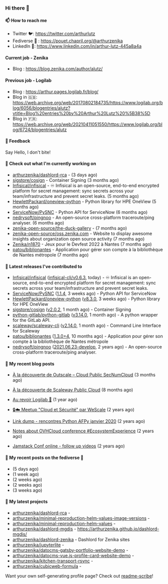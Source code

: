 ### Hi there 👋

#### 📫 How to reach me

- Twitter 🐦: https://twitter.com/arthurlutz
- Fediverse 🐘 : https://pouet.chapril.org/@arthurzenika
- LinkedIn 👔:  https://www.linkedin.com/in/arthur-lutz-445a8a4a

#### Current job - Zenika 

- Blog : https://blog.zenika.com/author/alutz/

#### Previous job - Logilab

- Blog : https://arthur.pages.logilab.fr/blog/
- Blog in 🇬🇧: https://web.archive.org/web/20170802184735/https://www.logilab.org/blog/6056/blogentries/alutz?vtitle=Blog%20entries%20by%20Arthur%20Lutz%20%5B38%5D
- Blog in 🇫🇷: https://web.archive.org/web/20210411051550/https://www.logilab.org/blog/6724/blogentries/alutz

#### 💬 Feedback

Say Hello, I don't bite!

#### 👷 Check out what I'm currently working on

- [arthurzenika/dashlord-rca](https://github.com/arthurzenika/dashlord-rca) -  (3 days ago)
- [sigstore/cosign](https://github.com/sigstore/cosign) - Container Signing (3 months ago)
- [Infisical/infisical](https://github.com/Infisical/infisical) - ♾ Infisical is an open-source, end-to-end encrypted platform for secret management: sync secrets across your team/infrastructure and prevent secret leaks. (5 months ago)
- [HewlettPackard/oneview-python](https://github.com/HewlettPackard/oneview-python) - Python library for HPE OneView (5 months ago)
- [ServiceNow/PySNC](https://github.com/ServiceNow/PySNC) - Python API for ServiceNow (6 months ago)
- [nedrysoft/pingnoo](https://github.com/nedrysoft/pingnoo) - An open-source cross-platform traceroute/ping analyser. (6 months ago)
- [zenika-open-source/the-duck-gallery](https://github.com/zenika-open-source/the-duck-gallery) -  (7 months ago)
- [zenika-open-source/oss.zenika.com](https://github.com/zenika-open-source/oss.zenika.com) - Website to display awesome insights about organization open source activity (7 months ago)
- [Zenika/n1870](https://github.com/Zenika/n1870) - Jeux pour le Devfest 2022 à Nantes (7 months ago)
- [patou/biblionantes](https://github.com/patou/biblionantes) - Application pour gérer son compte à la bibliothèque de Nantes métropole (7 months ago)


#### 🔭 Latest releases I've contributed to

- [Infisical/infisical](https://github.com/Infisical/infisical) ([infisical-cli/v0.6.3](https://github.com/Infisical/infisical/releases/tag/infisical-cli/v0.6.3), today) - ♾ Infisical is an open-source, end-to-end encrypted platform for secret management: sync secrets across your team/infrastructure and prevent secret leaks.
- [ServiceNow/PySNC](https://github.com/ServiceNow/PySNC) ([1.1.4](https://github.com/ServiceNow/PySNC/releases/tag/1.1.4), 3 weeks ago) - Python API for ServiceNow
- [HewlettPackard/oneview-python](https://github.com/HewlettPackard/oneview-python) ([v8.3.0](https://github.com/HewlettPackard/oneview-python/releases/tag/v8.3.0), 3 weeks ago) - Python library for HPE OneView
- [sigstore/cosign](https://github.com/sigstore/cosign) ([v2.0.2](https://github.com/sigstore/cosign/releases/tag/v2.0.2), 1 month ago) - Container Signing
- [python-gitlab/python-gitlab](https://github.com/python-gitlab/python-gitlab) ([v3.14.0](https://github.com/python-gitlab/python-gitlab/releases/tag/v3.14.0), 1 month ago) - A python wrapper for the GitLab API.
- [scaleway/scaleway-cli](https://github.com/scaleway/scaleway-cli) ([v2.14.0](https://github.com/scaleway/scaleway-cli/releases/tag/v2.14.0), 1 month ago) - Command Line Interface for Scaleway
- [patou/biblionantes](https://github.com/patou/biblionantes) ([1.3.0&#43;4](https://github.com/patou/biblionantes/releases/tag/1.3.0%2B4), 10 months ago) - Application pour gérer son compte à la bibliothèque de Nantes métropole
- [nedrysoft/pingnoo](https://github.com/nedrysoft/pingnoo) ([2021.06.23-develop](https://github.com/nedrysoft/pingnoo/releases/tag/2021.06.23-develop), 2 years ago) - An open-source cross-platform traceroute/ping analyser.

#### 📜 My recent blog posts 

- [À la découverte de Outscale – Cloud Public SecNumCloud](https://blog.zenika.com/2023/02/21/a-la-decouverte-de-outscale-cloud-public-secnumcloud/) (3 months ago)
- [À la découverte de Scaleway Public Cloud](https://blog.zenika.com/2022/09/07/a-la-decouverte-de-scaleway-public-cloud/) (8 months ago)

- [Au revoir Logilab 👋](https://arthur.pages.logilab.fr/blog/au-revoir-logilab.html) (1 year ago)
- [🔒☁️ Meetup &#34;Cloud et Sécurité&#34; par WeScale](https://arthur.pages.logilab.fr/blog/meetup-cloud-et-securite-par-wescale.html) (2 years ago)
- [Link dump - rencontres Python AFPy janvier 2020](https://arthur.pages.logilab.fr/blog/link-dump-rencontres-python-afpy-janvier-2020.html) (2 years ago)
- [Notes about OVHCloud conference #EcosystemExperience](https://arthur.pages.logilab.fr/blog/notes-about-ovhcloud-conference-ecosystemexperience.html) (2 years ago)
- [Jamstack Conf online - follow up videos](https://arthur.pages.logilab.fr/blog/jamstack-conf-online-follow-up-videos.html) (2 years ago)

#### 📜 My recent posts on the fediverse 🐘

- [](https://pouet.chapril.org/@arthurzenika/110422512309847998) (5 days ago)
- [](https://pouet.chapril.org/@arthurzenika/110384457931023806) (1 week ago)
- [](https://pouet.chapril.org/@arthurzenika/110349316020386718) (2 weeks ago)
- [](https://pouet.chapril.org/@arthurzenika/110337730581590871) (2 weeks ago)
- [](https://pouet.chapril.org/@arthurzenika/110304377020661929) (3 weeks ago)

#### 🌱 My latest projects

- [arthurzenika/dashlord-rca](https://github.com/arthurzenika/dashlord-rca) - 
- [arthurzenika/minimal-reproduction-helm-values-image-versions](https://github.com/arthurzenika/minimal-reproduction-helm-values-image-versions) - 
- [arthurzenika/minimal-reproduction-helm-values](https://github.com/arthurzenika/minimal-reproduction-helm-values) - 
- [arthurzenika/dashlord-mgdis](https://github.com/arthurzenika/dashlord-mgdis) - https://arthurzenika.github.io/dashlord-mgdis/
- [arthurzenika/dashlord-zenika](https://github.com/arthurzenika/dashlord-zenika) - Dashlord for Zenika sites
- [arthurzenika/jupyterlite](https://github.com/arthurzenika/jupyterlite) - 
- [arthurzenika/datocms-gatsby-portfolio-website-demo](https://github.com/arthurzenika/datocms-gatsby-portfolio-website-demo) - 
- [arthurzenika/datocms-vue.js-profile-card-website-demo](https://github.com/arthurzenika/datocms-vue.js-profile-card-website-demo) - 
- [arthurzenika/kitchen-transport-rsync](https://github.com/arthurzenika/kitchen-transport-rsync) - 
- [arthurzenika/cubicweb-formula](https://github.com/arthurzenika/cubicweb-formula) - 



Want your own self-generating profile page? Check out [readme-scribe](https://github.com/muesli/readme-scribe)!
